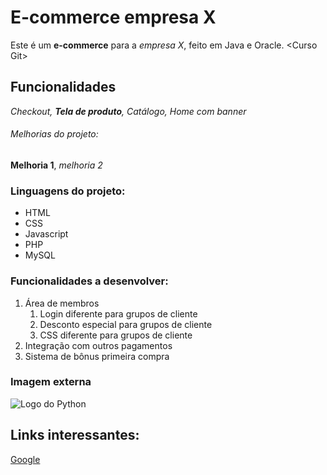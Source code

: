 # E-commerce empresa X
Este é um **e-commerce** para a *empresa X*, feito em Java e Oracle. &lt;Curso Git>

## Funcionalidades
_Checkout, **Tela de produto**, Catálogo, Home com banner_

###### Melhorias do projeto:
__Melhoria 1__, _melhoria 2_

### Linguagens do projeto:
* HTML
* CSS
* Javascript
* PHP
* MySQL

### Funcionalidades a desenvolver:
1. Área de membros
    1. Login diferente para grupos de cliente
    2. Desconto especial para grupos de cliente
    3. CSS diferente para grupos de cliente
3. Integração com outros pagamentos
4. Sistema de bônus primeira compra

### Imagem externa

![Logo do Python](https://images.squarespace-cdn.com/content/556c9bf4e4b0de57cb590a0f/1433275776438-8AOXJ85ZC7Q3ASU01PFV/python.png?content-type=image%2Fpng)

## Links interessantes:

[Google](https://www.google.com)
